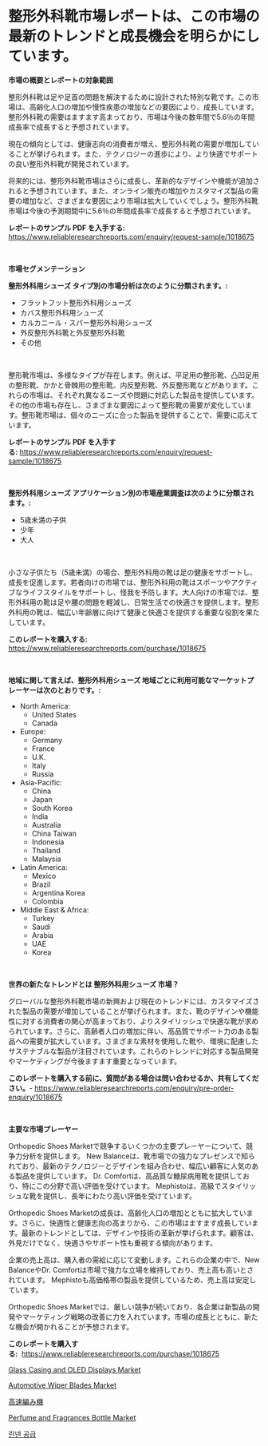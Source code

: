 <p><h1>整形外科靴市場レポートは、この市場の最新のトレンドと成長機会を明らかにしています。</h1></p><p><strong>市場の概要とレポートの対象範囲</strong></p>
<p><p>整形外科靴は足や足首の問題を解決するために設計された特別な靴です。この市場は、高齢化人口の増加や慢性疾患の増加などの要因により、成長しています。整形外科靴の需要はますます高まっており、市場は今後の数年間で5.6％の年間成長率で成長すると予想されています。</p><p>現在の傾向としては、健康志向の消費者が増え、整形外科靴の需要が増加していることが挙げられます。また、テクノロジーの進歩により、より快適でサポートの良い整形外科靴が開発されています。</p><p>将来的には、整形外科靴市場はさらに成長し、革新的なデザインや機能が追加されると予想されています。また、オンライン販売の増加やカスタマイズ製品の需要の増加など、さまざまな要因により市場は拡大していくでしょう。整形外科靴市場は今後の予測期間中に5.6％の年間成長率で成長すると予想されています。</p></p>
<p><strong>レポートのサンプル PDF を入手する:</strong> <a href="https://www.reliableresearchreports.com/enquiry/request-sample/1018675">https://www.reliableresearchreports.com/enquiry/request-sample/1018675</a></p>
<p>&nbsp;</p>
<p><strong>市場セグメンテーション</strong></p>
<p><strong>整形外科用シューズ タイプ別の市場分析は次のように分類されます。:</strong></p>
<p><ul><li>フラットフット整形外科用シューズ</li><li>カバス整形外科用シューズ</li><li>カルカニール・スパー整形外科用シューズ</li><li>外反整形外科靴と外反整形外科靴</li><li>その他</li></ul></p>
<p>&nbsp;</p>
<p><p>整形靴市場は、多様なタイプが存在します。例えば、平足用の整形靴、凸凹足用の整形靴、かかと骨棘用の整形靴、内反整形靴、外反整形靴などがあります。これらの市場は、それぞれ異なるニーズや問題に対応した製品を提供しています。その他の市場も存在し、さまざまな要因によって整形靴の需要が変化しています。整形靴市場は、個々のニーズに合った製品を提供することで、需要に応えています。</p></p>
<p><strong>レポートのサンプル PDF を入手する:</strong>&nbsp;<a href="https://www.reliableresearchreports.com/enquiry/request-sample/1018675">https://www.reliableresearchreports.com/enquiry/request-sample/1018675</a></p>
<p>&nbsp;</p>
<p><strong> 整形外科用シューズ アプリケーション別の市場産業調査は次のように分類されます。:</strong></p>
<p><ul><li>5歳未満の子供</li><li>少年</li><li>大人</li></ul></p>
<p>&nbsp;</p>
<p><p>小さな子供たち（5歳未満）の場合、整形外科用の靴は足の健康をサポートし、成長を促進します。若者向けの市場では、整形外科用の靴はスポーツやアクティブなライフスタイルをサポートし、怪我を予防します。大人向けの市場では、整形外科用の靴は足や腰の問題を軽減し、日常生活での快適さを提供します。整形外科用の靴は、幅広い年齢層に向けて健康と快適さを提供する重要な役割を果たしています。</p></p>
<p><strong>このレポートを購入する:</strong>&nbsp; <a href="https://www.reliableresearchreports.com/purchase/1018675">https://www.reliableresearchreports.com/purchase/1018675</a></p>
<p>&nbsp;</p>
<p><strong>地域に関して言えば、整形外科用シューズ 地域ごとに利用可能なマーケットプレーヤーは次のとおりです。:</strong></p>
<p><ul>
    <li>
        North America:
        <ul>
            <li>United States</li>
            <li>Canada</li>
        </ul>
    </li>
    <li>
        Europe:
        <ul>
            <li>Germany</li>
            <li>France</li>
            <li>U.K.</li>
            <li>Italy</li>
            <li>Russia</li>
        </ul>
    </li>
    <li>
        Asia-Pacific:
        <ul>
            <li>China</li>
            <li>Japan</li>
            <li>South Korea</li>
            <li>India</li>
            <li>Australia</li>
            <li>China Taiwan</li>
            <li>Indonesia</li>
            <li>Thailand</li>
            <li>Malaysia</li>
        </ul>
    </li>
    <li>
        Latin America:
        <ul>
            <li>Mexico</li>
            <li>Brazil</li>
            <li>Argentina Korea</li>
            <li>Colombia</li>
        </ul>
    </li>
    <li>
        Middle East & Africa:
        <ul>
            <li>Turkey</li>
            <li>Saudi</li>
            <li>Arabia</li>
            <li>UAE</li>
            <li>Korea</li>
        </ul>
    </li>
    </ul></p>
<p>&nbsp;</p>
<p><strong>世界の新たなトレンドとは 整形外科用シューズ 市場？</strong></p>
<p><p>グローバルな整形外科靴市場の新興および現在のトレンドには、カスタマイズされた製品の需要が増加していることが挙げられます。また、靴のデザインや機能性に対する消費者の関心が高まっており、よりスタイリッシュで快適な靴が求められています。さらに、高齢者人口の増加に伴い、高品質でサポート力のある製品への需要が拡大しています。さまざまな素材を使用した靴や、環境に配慮したサステナブルな製品が注目されています。これらのトレンドに対応する製品開発やマーケティングが今後ますます重要となっています。</p></p>
<p><strong>このレポートを購入する前に、質問がある場合は問い合わせるか、共有してください。</strong>- <a href="https://www.reliableresearchreports.com/enquiry/pre-order-enquiry/1018675">https://www.reliableresearchreports.com/enquiry/pre-order-enquiry/1018675</a></p>
<p>&nbsp;</p>
<p><strong>主要な市場プレーヤー</strong></p>
<p><p>Orthopedic Shoes Marketで競争するいくつかの主要プレーヤーについて、競争力分析を提供します。 New Balanceは、靴市場での強力なプレゼンスで知られており、最新のテクノロジーとデザインを組み合わせ、幅広い顧客に人気のある製品を提供しています。 Dr. Comfortは、高品質な糖尿病用靴を提供しており、特にこの分野で高い評価を受けています。 Mephistoは、高級でスタイリッシュな靴を提供し、長年にわたり高い評価を受けています。</p><p>Orthopedic Shoes Marketの成長は、高齢化人口の増加とともに拡大しています。さらに、快適性と健康志向の高まりから、この市場はますます成長しています。最新のトレンドとしては、デザインや技術の革新が挙げられます。顧客は、外見だけでなく、快適さやサポート性も重視する傾向があります。</p><p>企業の売上高は、購入者の需給に応じて変動します。これらの企業の中で、New BalanceやDr. Comfortは市場で強力な立場を維持しており、売上高も高いとされています。 Mephistoも高価格帯の製品を提供しているため、売上高は安定しています。</p><p>Orthopedic Shoes Marketでは、厳しい競争が続いており、各企業は新製品の開発やマーケティング戦略の改善に力を入れています。市場の成長とともに、新たな機会が開かれることが予想されます。</p></p>
<p><strong>このレポートを購入する:</strong>&nbsp;&nbsp;<a href="https://www.reliableresearchreports.com/purchase/1018675">https://www.reliableresearchreports.com/purchase/1018675</a></p>
<p><p><a href="https://view.publitas.com/reportprime-1/glass-casing-and-oled-displays-market-with-the-goal-of-estimating-the-market-size-and-future-growth-potential-of-various-market-segments-based-on-component-applications-end-user-and-region/">Glass Casing and OLED Displays Market</a></p><p><a href="https://github.com/RoccoManning/Market-Research-Report-List-3/blob/main/automotive-wiper-blades-market.md">Automotive Wiper Blades Market</a></p><p><a href="https://medium.com/@davide431999/%E3%83%8F%E3%82%A4%E3%82%B9%E3%83%94%E3%83%BC%E3%83%89%E7%B7%A8%E6%A9%9F%E5%B8%82%E5%A0%B4%E3%81%AF-%E3%82%B7%E3%82%A7%E3%82%A2-%E3%82%B5%E3%82%A4%E3%82%BA-2031%E5%B9%B4%E3%81%BE%E3%81%A7%E3%81%AE%E4%BA%88%E6%B8%AC%E3%81%AB%E7%84%A6%E7%82%B9%E3%82%92%E5%BD%93%E3%81%A6%E3%81%A6%E3%81%84%E3%81%BE%E3%81%99-6489a0e0b59b">高速編み機</a></p><p><a href="https://view.publitas.com/reportprime-1/perfume-and-fragrances-bottle-market-research-report-provides-thorough-industry-overview-which-offers-an-in-depth-analysis-of-product-trends-and-new-market-divisions/">Perfume and Fragrances Bottle Market</a></p><p><a href="https://github.com/lzrvbyqzftro57/Market-Research-Report-List-1/blob/main/2816144187462.md">린넨 공급</a></p></p>